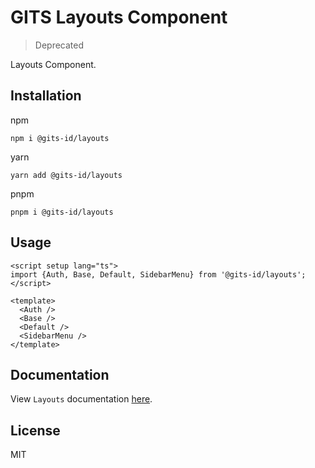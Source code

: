 # GITS Layouts Component

> Deprecated

Layouts Component.

## Installation

npm

```
npm i @gits-id/layouts
```

yarn

```
yarn add @gits-id/layouts
```

pnpm

```
pnpm i @gits-id/layouts
```

## Usage

```vue
<script setup lang="ts">
import {Auth, Base, Default, SidebarMenu} from '@gits-id/layouts';
</script>

<template>
  <Auth />
  <Base />
  <Default />
  <SidebarMenu />
</template>
```

## Documentation

View `Layouts` documentation [here](https://gits-ui.web.app/?path=/story/components-layouts--default).

## License

MIT
